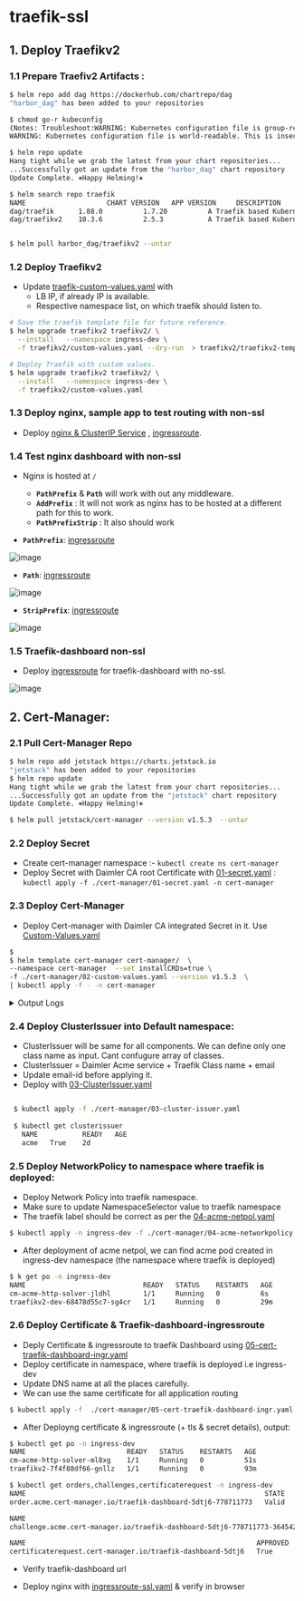 # traefik-ssl

## 1. Deploy Traefikv2

### 1.1 Prepare Traefiv2 Artifacts :

```sh
$ helm repo add dag https://dockerhub.com/chartrepo/dag
"harbor_dag" has been added to your repositories

$ chmod go-r kubeconfig
(Notes: Troubleshoot:WARNING: Kubernetes configuration file is group-readable. This is insecure. Location: /home/.../kubeconfig
WARNING: Kubernetes configuration file is world-readable. This is insecure. Location: /home/.../kubeconfig)

$ helm repo update
Hang tight while we grab the latest from your chart repositories...
...Successfully got an update from the "harbor_dag" chart repository
Update Complete. ⎈Happy Helming!⎈

$ helm search repo traefik
NAME                    CHART VERSION   APP VERSION     DESCRIPTION
dag/traefik      1.88.0          1.7.20          A Traefik based Kubernetes ingress controller w...
dag/traefikv2    10.3.6          2.5.3           A Traefik based Kubernetes ingress controller


$ helm pull harbor_dag/traefikv2 --untar
```
### 1.2 Deploy Traefikv2 

 * Update [traefik-custom-values.yaml](./traefikv2/custom-values.yaml) with 
   * LB IP, if already IP is available.
   * Respective namespace list, on which traefik should listen to.
 
```sh
# Save the traefik template file for future reference. 
$ helm upgrade traefikv2 traefikv2/ \
  --install   --namespace ingress-dev \
  -f traefikv2/custom-values.yaml --dry-run  > traefikv2/traefikv2-template.yaml

# Deploy Traefik with custom values.
$ helm upgrade traefikv2 traefikv2/ \
  --install   --namespace ingress-dev \
  -f traefikv2/custom-values.yaml

```

  ### 1.3 Deploy nginx, sample app to test routing with non-ssl
   * Deploy [nginx & ClusterIP Service](nginx/nginx.yaml) , [ingressroute](nginx/nginx-ingressroute-pathprefix-no-ssl.yaml).

  ### 1.4 Test nginx dashboard with non-ssl
  * Nginx is hosted at `/`
      *  **`PathPrefix`** & **`Path`** will work with out any middleware.
      *  **`AddPrefix`** : It will not work as nginx has to be hosted at a different path for this to work.
      *  **`PathPrefixStrip`** : It also should work

  * **`PathPrefix`**: [ingressroute](nginx/nginx-ingressroute-pathprefix-no-ssl.yaml)

  ![image](https://media.git.daimler.com/user/3406/files/9e57b380-37ec-11ec-9e00-8f69e635fcd4)

  * **`Path`**: [ingressroute](nginx/nginx-ingressroute-path-no-ssl.yaml)
  
  ![image](https://media.git.daimler.com/user/3406/files/3b1e4f00-37f5-11ec-96c9-2434d6bb75bb)

  * **`StripPrefix`**: [ingressroute](nginx/nginx-ingressroute-stripPrefix-no-ssl.yaml)
  
  ![image](https://media.git.daimler.com/user/3406/files/630eb200-37f7-11ec-965c-126ba845cfd2)


  ### 1.5 Traefik-dashboard non-ssl
   * Deploy [ingressroute](traefikv2/traefik-dashboard-ingressroute-no-ssl.yaml) for traefik-dashboard with no-ssl.
   
  
  ![image](https://media.git.daimler.com/user/3406/files/58501f00-37ef-11ec-98da-18b33ac9d96f)

  
  
## 2. Cert-Manager:

  ### 2.1 Pull Cert-Manager Repo
  
```sh
$ helm repo add jetstack https://charts.jetstack.io
"jetstack" has been added to your repositories
$ helm repo update
Hang tight while we grab the latest from your chart repositories...
...Successfully got an update from the "jetstack" chart repository
Update Complete. ⎈Happy Helming!⎈

$ helm pull jetstack/cert-manager --version v1.5.3  --untar

```

  ### 2.2 Deploy Secret 
  
  * Create cert-manager namespace :- `kubectl create ns cert-manager`
  * Deploy Secret with Daimler CA root Certificate with [01-secret.yaml](./cert-manager/01-secret.yaml) : `kubectl apply -f ./cert-manager/01-secret.yaml -n cert-manager`
  
  ### 2.3 Deploy Cert-Manager
  
  * Deploy Cert-manager with Daimler CA integrated Secret in it. Use [Custom-Values.yaml](./cert-manager/02-custom-values.yaml)
  
```sh
$ 
$ helm template cert-manager cert-manager/  \
--namespace cert-manager  --set installCRDs=true \
-f ./cert-manager/02-custom-values.yaml --version v1.5.3  \
| kubectl apply -f - -n cert-manager

```

<details><summary>Output Logs</summary>
<p>
serviceaccount/cert-manager-cainjector created
serviceaccount/cert-manager created
serviceaccount/cert-manager-webhook created
customresourcedefinition.apiextensions.k8s.io/challenges.acme.cert-manager.io created
customresourcedefinition.apiextensions.k8s.io/certificaterequests.cert-manager.io created
customresourcedefinition.apiextensions.k8s.io/orders.acme.cert-manager.io created
customresourcedefinition.apiextensions.k8s.io/certificates.cert-manager.io created
customresourcedefinition.apiextensions.k8s.io/issuers.cert-manager.io created
customresourcedefinition.apiextensions.k8s.io/clusterissuers.cert-manager.io created
clusterrole.rbac.authorization.k8s.io/cert-manager-cainjector created
clusterrole.rbac.authorization.k8s.io/cert-manager-controller-orders created
clusterrole.rbac.authorization.k8s.io/cert-manager-edit created
clusterrole.rbac.authorization.k8s.io/cert-manager-controller-certificatesigningrequests created
clusterrole.rbac.authorization.k8s.io/cert-manager-controller-clusterissuers created
clusterrole.rbac.authorization.k8s.io/cert-manager-controller-certificates created
clusterrole.rbac.authorization.k8s.io/cert-manager-view created
clusterrole.rbac.authorization.k8s.io/cert-manager-controller-issuers created
clusterrole.rbac.authorization.k8s.io/cert-manager-controller-ingress-shim created
clusterrole.rbac.authorization.k8s.io/cert-manager-controller-challenges created
clusterrole.rbac.authorization.k8s.io/cert-manager-controller-approve:cert-manager-io created
clusterrole.rbac.authorization.k8s.io/cert-manager-webhook:subjectaccessreviews created
clusterrolebinding.rbac.authorization.k8s.io/cert-manager-cainjector created
clusterrolebinding.rbac.authorization.k8s.io/cert-manager-controller-orders created
clusterrolebinding.rbac.authorization.k8s.io/cert-manager-controller-certificates created
clusterrolebinding.rbac.authorization.k8s.io/cert-manager-controller-clusterissuers created
clusterrolebinding.rbac.authorization.k8s.io/cert-manager-controller-ingress-shim created
clusterrolebinding.rbac.authorization.k8s.io/cert-manager-controller-certificatesigningrequests created
clusterrolebinding.rbac.authorization.k8s.io/cert-manager-controller-approve:cert-manager-io created
clusterrolebinding.rbac.authorization.k8s.io/cert-manager-controller-issuers created
clusterrolebinding.rbac.authorization.k8s.io/cert-manager-controller-challenges created
clusterrolebinding.rbac.authorization.k8s.io/cert-manager-webhook:subjectaccessreviews created
role.rbac.authorization.k8s.io/cert-manager-cainjector:leaderelection created
role.rbac.authorization.k8s.io/cert-manager:leaderelection created
role.rbac.authorization.k8s.io/cert-manager-webhook:dynamic-serving created
rolebinding.rbac.authorization.k8s.io/cert-manager-cainjector:leaderelection created
rolebinding.rbac.authorization.k8s.io/cert-manager:leaderelection created
rolebinding.rbac.authorization.k8s.io/cert-manager-webhook:dynamic-serving created
service/cert-manager created
service/cert-manager-webhook created
deployment.apps/cert-manager-cainjector created
deployment.apps/cert-manager created
deployment.apps/cert-manager-webhook created
mutatingwebhookconfiguration.admissionregistration.k8s.io/cert-manager-webhook created
validatingwebhookconfiguration.admissionregistration.k8s.io/cert-manager-webhook created

</p>
</details>

  ### 2.4 Deploy ClusterIssuer into Default namespace:
   * ClusterIssuer will be same for all components. We can define only one class name as input. Cant confugure array of classes.
   * ClusterIssuer = Daimler Acme service + Traefik Class name + email
   * Update email-id before applying it.
   * Deploy with [03-ClusterIssuer.yaml](./cert-manager/03-cluster-issuer.yaml)
   
   ```sh
   
    $ kubectl apply -f ./cert-manager/03-cluster-issuer.yaml 
    
    $ kubectl get clusterissuer
      NAME           READY   AGE
      acme   True    2d

   ```
   ### 2.5 Deploy NetworkPolicy to namespace where traefik is deployed:
   
   * Deploy Network Policy into traefik namespace.
   * Make sure to update NamespaceSelector value to traefik namespace
   * The traefik label should be correct as per the [04-acme-netpol.yaml](./cert-manager/04-acme-networkpolicy.yaml)

   ```sh
   $ kubectl apply -n ingress-dev -f ./cert-manager/04-acme-networkpolicy.yaml
   ```
   
   * After deployment of acme netpol, we can find acme pod created in ingress-dev namespace (the namespace where traefik is deployed)
  
  ```sh
  $ k get po -n ingress-dev
  NAME                             READY   STATUS    RESTARTS   AGE
  cm-acme-http-solver-jldhl        1/1     Running   0          6s
  traefikv2-dev-68478d55c7-sg4cr   1/1     Running   0          29m
  ```
  ### 2.6 Deploy Certificate & Traefik-dashboard-ingressroute
  
  * Deply Certificate & ingressroute to traefik Dashboard using [05-cert-traefik-dashboard-ingr.yaml](./cert-manager/05-cert-traefik-dashboard-ingr.yaml)
  * Deploy certificate in namespace, where traefik is deployed i.e ingress-dev
  * Update DNS name at all the places carefully.
  * We can use the same certificate for all application routing
  

  ```sh
  $ kubectl apply -f  ./cert-manager/05-cert-traefik-dashboard-ingr.yaml -n ingress-dev
  ```
  
  * After Deployng certificate & ingressroute (+ tls & secret details), output:
  
  ```sh
  $ kubectl get po -n ingress-dev
  NAME                         READY   STATUS    RESTARTS   AGE
  cm-acme-http-solver-ml8xg    1/1     Running   0          51s
  traefikv2-7f4f88df66-gnllz   1/1     Running   0          93m
  
  $ kubectl get orders,challenges,certificaterequest -n ingress-dev
  NAME                                                           STATE     AGE
  order.acme.cert-manager.io/traefik-dashboard-5dtj6-778711773   Valid   72s

  NAME                                                                          STATE     DOMAIN                                   AGE
  challenge.acme.cert-manager.io/traefik-dashboard-5dtj6-778711773-3645429168   pending   iaas-c02-53-6-21-162.dhc.corpintra.net   71s
  
  NAME                                                         APPROVED   DENIED   READY   ISSUER         REQUESTOR                                         AGE
  certificaterequest.cert-manager.io/traefik-dashboard-5dtj6   True                True   daimler-acme   system:serviceaccount:cert-manager:cert-manager   72s
  
  ```

  * Verify traefik-dashboard url
  
  
  
  * Deploy nginx with [ingressroute-ssl.yaml](./nginx/nginx-ingressroute-ssl.yaml) & verify in browser
  


  
